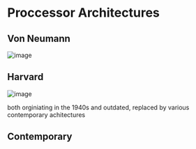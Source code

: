 # Proccessor Architectures

## Von Neumann

![image](https://user-images.githubusercontent.com/72783315/137922998-4a0e8de8-9e90-4dbb-a1ec-367944b6d388.png)

## Harvard

![image](https://user-images.githubusercontent.com/72783315/137923115-f055661e-5346-4d8c-a54e-dfed4fde7d98.png)

both orginiating in the 1940s and outdated, replaced by various contemporary achitectures

## Contemporary

